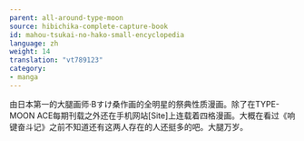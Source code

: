 ```yaml
---
parent: all-around-type-moon
source: hibichika-complete-capture-book
id: mahou-tsukai-no-hako-small-encyclopedia
language: zh
weight: 14
translation: "vt789123"
category:
- manga
---
```


由日本第一的大腿画师·Bすけ桑作画的全明星的祭典性质漫画。除了在TYPE-MOON ACE每期刊载之外还在手机网站[Site]上连载着四格漫画。大概在看过《响键奋斗记》之前不知道还有这两人存在的人还挺多的吧。大腿万岁。
